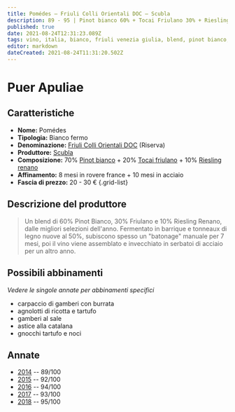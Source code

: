 ```yaml
---
title: Pomédes – Friuli Colli Orientali DOC – Scubla
description: 89 - 95 | Pinot bianco 60% + Tocai Friulano 30% + Riesling renano 10%| Lazio (IT)
published: true
date: 2021-08-24T12:31:23.089Z
tags: vino, italia, bianco, friuli venezia giulia, blend, pinot bianco, tocai friuliano, riesling renano, carpaccio di gamberi con burrata, agnolotti di ricotta e tartufo, gamberi al sale, astice alla catalana, gnocchi tartufo e noci
editor: markdown
dateCreated: 2021-08-24T11:31:20.502Z
---
```


# Puer Apuliae

## Caratteristiche
- **Nome:** Pomédes
- **Tipologia:** Bianco fermo
- **Denominazione:** [Friuli Colli Orientali DOC](/denominazioni/Italia/Friuli-Venezia-Giulia/DOC/Friuli-Colli-Orientali) (Riserva)
- **Produttore:** [Scubla](/produttori/Italia/Friuli-Venezia-Giulia/Scubla) 
- **Composizione:** 70% [Pinot bianco](/vitigni/bacca-bianca/pinot-bianco) + 20% [Tocai friulano](/vitigni/bacca-bianca/tocai-friulano) + 10% [Riesling renano](/vitigni/bacca-bianca/riesling-renano)
- **Affinamento:** 8 mesi in rovere france + 10 mesi in acciaio
- **Fascia di prezzo:** 20 - 30 €
{.grid-list}

## Descrizione del produttore

> Un blend di 60% Pinot Bianco, 30% Friulano e 10% Riesling Renano, dalle migliori selezioni dell'anno. Fermentato in barrique e tonneaux di legno nuove al 50%, subiscono spesso un "batonage" manuale per 7 mesi, poi il vino viene assemblato e invecchiato in serbatoi di acciaio per un altro anno.

## Possibili abbinamenti
*Vedere le singole annate per abbinamenti specifici*

- carpaccio di gamberi con burrata
- agnolotti di ricotta e tartufo 
- gamberi al sale 
- astice alla catalana 
- gnocchi tartufo e noci

## Annate
- [2014](/vini/Italia/Friuli-Venezia-Giulia/Scubla/Pomedes/2014) -- 89/100
- [2015](/vini/Italia/Friuli-Venezia-Giulia/Scubla/Pomedes/2015) -- 92/100
- [2016](/vini/Italia/Friuli-Venezia-Giulia/Scubla/Pomedes/2016) -- 94/100
- [2017](/vini/Italia/Friuli-Venezia-Giulia/Scubla/Pomedes/2017) -- 93/100
- [2018](/vini/Italia/Friuli-Venezia-Giulia/Scubla/Pomedes/2018) -- 95/100


